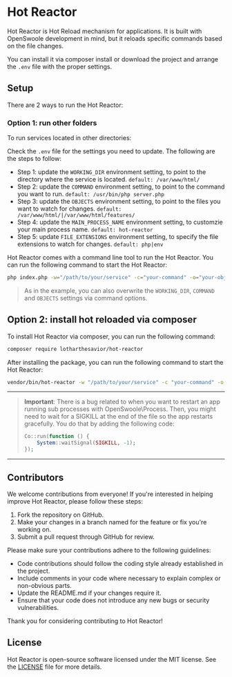 
# Hot Reactor

Hot Reactor is Hot Reload mechanism for applications. It is built with OpenSwoole development in mind, but it reloads specific commands based on the file changes.

You can install it via composer install or download the project and arrange the `.env` file with the proper settings.

## Setup

There are 2 ways to run the Hot Reactor:

### Option 1: run other folders

To run services located in other directories:

Check the `.env` file for the settings you need to update. The following are the steps to follow:

- Step 1: update the `WORKING_DIR` environment setting, to point to the directory where the service is located. `default: /var/www/html/`
- Step 2: update the `COMMAND` environment setting, to point to the command you want to run. `default: /usr/bin/php server.php`
- Step 3: update the `OBJECTS` environment setting, to point to the files you want to watch for changes. `default: /var/www/html/|/var/www/html/features/`
- Step 4: update the `MAIN_PROCESS_NAME` environment setting, to customzie your main process name. `default: hot-reactor`
- Step 5: update `FILE_EXTENSIONS` environment setting, to specify the file extensions to watch for changes. `default: php|env`

Hot Reactor comes with a command line tool to run the Hot Reactor. You can run the following command to start the Hot Reactor:

```bash
php index.php -w="/path/to/your/service" -c="your-command" -o="your-objects"
```

> As in the example, you can also overwrite the `WORKING_DIR`, `COMMAND` and `OBJECTS` settings via command options.

## Option 2: install hot reloaded via composer

To install Hot Reactor via composer, you can run the following command:

```bash
composer require lotharthesavior/hot-reactor
```

After installing the package, you can run the following command to start the Hot Reactor:

```bash
vendor/bin/hot-reactor -w "/path/to/your/service" -c "your-command" -o "your-objects"
```

---

> **Important**: There is a bug related to when you want to restart an app running sub processes with OpenSwoole\Process. Then, you might need to wait for a SIGKILL at the end of the file so the app restarts gracefully. You do that by adding the following code:
> 
> ```php
> Co::run(function () {
>     System::waitSignal(SIGKILL, -1);
> });
> ```

---

## Contributors

We welcome contributions from everyone! If you're interested in helping improve Hot Reactor, please follow these steps:

1. Fork the repository on GitHub.
2. Make your changes in a branch named for the feature or fix you're working on.
3. Submit a pull request through GitHub for review.

Please make sure your contributions adhere to the following guidelines:

- Code contributions should follow the coding style already established in the project.
- Include comments in your code where necessary to explain complex or non-obvious parts.
- Update the README.md if your changes require it.
- Ensure that your code does not introduce any new bugs or security vulnerabilities.

Thank you for considering contributing to Hot Reactor!

## License

Hot Reactor is open-source software licensed under the MIT license. See the [LICENSE](LICENSE) file for more details.

